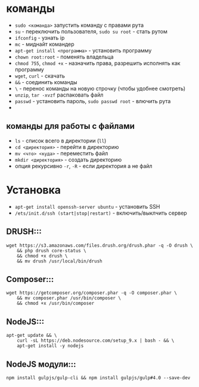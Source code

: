 # команды
 * `sudo <команда>` запустить команду с правами рута
 * `su` - переключить пользователя, `sudo su root` - стать рутом
 * `ifconfig` - узнать ip
 * `mc` - миднайт командер
 * `apt-get install <программа>` - установить программу
 * `chown root:root` - поменять владельца
 * `chmod 755`, `chmod +x` - назначить права, разрешить исполнять как программу
 * `wget`, `curl` - скачать
 * `&&` - соединить команды
 * `\` - перенос команды на новую строчку (чтобы удобнее смотреть)
 * `unzip`, `tar -xvzf` распаковать файл
 * `passwd` - установить пароль, `sudo passwd root` - влючить рута
 * 

## команды для работы с файлами
 * `ls` - список всего в директории (`ll`) 
 * `cd <директория>` - перейти в директорию
 * `mv <что> <куда>` - переместить файл
 * `mkdir <директория>` - создать директорию
 * опция рекурсивно `-r`, `-R` - если директория а не файл

# Установка
 * `apt-get install openssh-server ubuntu` - установить SSH
 * `/ets/init.d/ssh (start|stop|restart)` - включить/выклчить сервер

## DRUSH:::
```
wget https://s3.amazonaws.com/files.drush.org/drush.phar -q -O drush \
    && php drush core-status \
    && chmod +x drush \
    && mv drush /usr/local/bin/drush
```

## Composer:::
```
wget https://getcomposer.org/composer.phar -q -O composer.phar \
    && mv composer.phar /usr/bin/composer \
    && chmod +x /usr/bin/composer
```

## NodeJS:::
```
apt-get update && \
    curl -sL https://deb.nodesource.com/setup_9.x | bash - && \
    apt-get install -y nodejs
```
## NodeJS модули:::
`npm install gulpjs/gulp-cli && npm install gulpjs/gulp#4.0 --save-dev`
